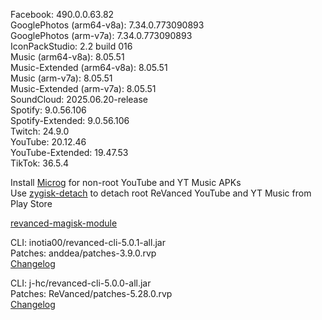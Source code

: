 Facebook: 490.0.0.63.82  
GooglePhotos (arm64-v8a): 7.34.0.773090893  
GooglePhotos (arm-v7a): 7.34.0.773090893  
IconPackStudio: 2.2 build 016  
Music (arm64-v8a): 8.05.51  
Music-Extended (arm64-v8a): 8.05.51  
Music (arm-v7a): 8.05.51  
Music-Extended (arm-v7a): 8.05.51  
SoundCloud: 2025.06.20-release  
Spotify: 9.0.56.106  
Spotify-Extended: 9.0.56.106  
Twitch: 24.9.0  
YouTube: 20.12.46  
YouTube-Extended: 19.47.53  
TikTok: 36.5.4  

Install [Microg](https://github.com/ReVanced/GmsCore/releases) for non-root YouTube and YT Music APKs  
Use [zygisk-detach](https://github.com/j-hc/zygisk-detach) to detach root ReVanced YouTube and YT Music from Play Store  

[revanced-magisk-module](https://github.com/j-hc/revanced-magisk-module)
  
CLI: inotia00/revanced-cli-5.0.1-all.jar  
Patches: anddea/patches-3.9.0.rvp  
[Changelog](https://github.com/anddea/revanced-patches/releases/tag/v3.9.0)

CLI: j-hc/revanced-cli-5.0.0-all.jar  
Patches: ReVanced/patches-5.28.0.rvp  
[Changelog](https://github.com/ReVanced/revanced-patches/releases/tag/v5.28.0)  
